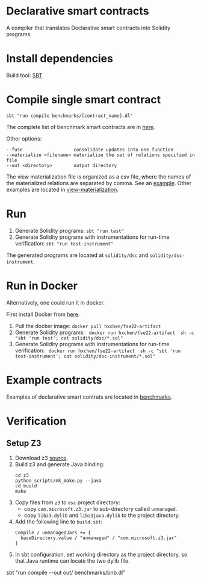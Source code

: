 # Declarative smart contracts

A compiler that translates Declarative smart contracts
into Solidity programs.

# Install dependencies

Build tool: [SBT](https://www.scala-sbt.org/1.x/docs/Setup.html)

# Compile single smart contract

```
sbt "run compile benchmarks/[contract_name].dl"
```
The complete list of benchmark smart contracts are in [here](benchmarks/).

Other options: 
```compile [--arg n] file-path
--fuse                   consolidate updates into one function
--materialize <filename> materialize the set of relations specified in file
--out <directory>        output directory
```

The view materialization file is organized as a csv file,
where the names of the materialized relations are separated by comma.
See an [example](view-materialization/Wallet.csv).
Other examples are located in [view-materialization](view-materialization/).

# Run

1. Generate Solidity programs: ``sbt "run test"``
2. Generate Solidity programs with instrumentations for run-time verification: ``sbt "run test-instrument"``

The generated programs are located at ``solidity/dsc`` and ``solidity/dsc-instrument``.

# Run in Docker
Alternatively, one could run it in docker.

First install Docker from [here](https://docs.docker.com/engine/install/).

1. Pull the docker image: ``docker pull hxchen/fse22-artifact``
2. Generate Solidity programs: `` docker run hxchen/fse22-artifact  sh -c "sbt 'run test'; cat solidity/dsc/*.sol"``
3. Generate Solidity programs with instrumentations for run-time verification: `` docker run hxchen/fse22-artifact  sh -c "sbt 'run test-instrument'; cat solidity/dsc-instrument/*.sol"``


# Example contracts

Examples of declarative smart contrats are located in [benchmarks](benchmarks/).

# Verification

## Setup Z3 

1. Download z3 [source](https://github.com/Z3Prover/z3).
2. Build z3 and generate Java binding: 
    ```
    cd z3
    python scripts/mk_make.py --java
    cd build
    make
    ```
3. Copy files from ``z3`` to ``dsc`` project directory:
    * copy ``com.microsoft.z3.jar`` to sub-directory called ``unmanaged``.
    * copy ``libz3.dylib`` and ``libz3java.dylib`` to the project directory.
4. Add the following line to ``build.sbt``:
    ```
    Compile / unmanagedJars += {
      baseDirectory.value / "unmanaged" / "com.microsoft.z3.jar"
    }
    ```
5. In sbt configuration, set working directory as the project directory, so that Java runtime can locate the two dylib file.



sbt "run compile --out out/ benchmarks/bnb.dl"